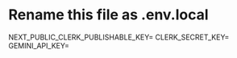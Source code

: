 # Rename this file as .env.local

NEXT_PUBLIC_CLERK_PUBLISHABLE_KEY=
CLERK_SECRET_KEY=
GEMINI_API_KEY=
